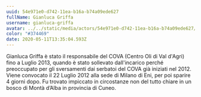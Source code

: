 ```yaml
---
uuid: 54e971e0-d742-11ea-b16a-b74a09ede627
fullName: Gianluca Griffa
username: gianluca-griffa
avatar: ../../static/media/actors/54e971e0-d742-11ea-b16a-b74a09ede627/gianluca-griffa.jpg
color: "#374469"
date: 2020-05-11T13:35:04.593Z
---
```


Gianluca Griffa è stato il responsabile del COVA (Centro Oli di Val d'Agri) fino a Luglio 2013, quando è stato sollevato dall'incarico perché preoccupato per gli sversamenti dai serbatoi del COVA già iniziati nel 2012.
Viene convocato il 22 Luglio 2012 alla sede di Milano di Eni, per poi sparire 4 giorni dopo.
Fu trovato impiccato in circostanze non del tutto chiare in un bosco di Montà d’Alba in provincia di Cuneo.